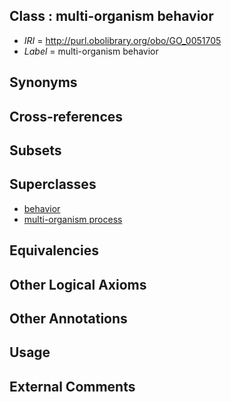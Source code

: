 
## Class : multi-organism behavior

 * *IRI* = http://purl.obolibrary.org/obo/GO_0051705
 * *Label* = multi-organism behavior

## Synonyms


## Cross-references


## Subsets


## Superclasses

 * [behavior](../../GO/10/GO_0007610.md)
 * [multi-organism process](../../GO/04/GO_0051704.md)

## Equivalencies


## Other Logical Axioms


## Other Annotations


## Usage


## External Comments

